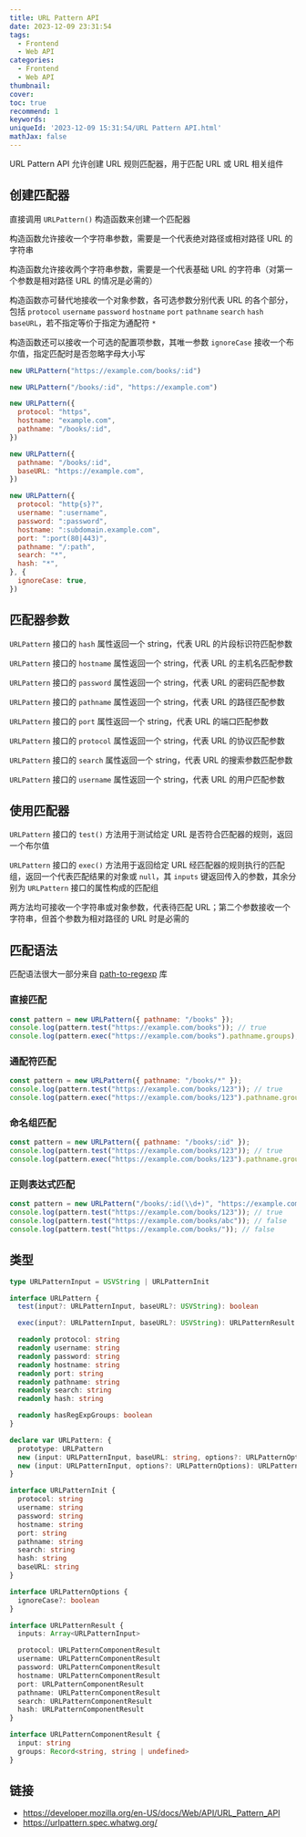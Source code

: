 ```yaml
---
title: URL Pattern API
date: 2023-12-09 23:31:54
tags:
  - Frontend
  - Web API
categories:
  - Frontend
  - Web API
thumbnail:
cover:
toc: true
recommend: 1
keywords:
uniqueId: '2023-12-09 15:31:54/URL Pattern API.html'
mathJax: false
---
```


URL Pattern API 允许创建 URL 规则匹配器，用于匹配 URL 或 URL 相关组件

## 创建匹配器

直接调用 `URLPattern()` 构造函数来创建一个匹配器

构造函数允许接收一个字符串参数，需要是一个代表绝对路径或相对路径 URL 的字符串

构造函数允许接收两个字符串参数，需要是一个代表基础 URL 的字符串（对第一个参数是相对路径 URL 的情况是必需的）

构造函数亦可替代地接收一个对象参数，各可选参数分别代表 URL 的各个部分，包括 `protocol` `username` `password` `hostname` `port` `pathname` `search` `hash` `baseURL`，若不指定等价于指定为通配符 `*`

构造函数还可以接收一个可选的配置项参数，其唯一参数 `ignoreCase` 接收一个布尔值，指定匹配时是否忽略字母大小写

```js
new URLPattern("https://example.com/books/:id")

new URLPattern("/books/:id", "https://example.com")

new URLPattern({
  protocol: "https",
  hostname: "example.com",
  pathname: "/books/:id",
})

new URLPattern({
  pathname: "/books/:id",
  baseURL: "https://example.com",
})

new URLPattern({
  protocol: "http{s}?",
  username: ":username",
  password: ":password",
  hostname: ":subdomain.example.com",
  port: ":port(80|443)",
  pathname: "/:path",
  search: "*",
  hash: "*",
}, {
  ignoreCase: true,
})
```

## 匹配器参数

`URLPattern` 接口的 `hash` 属性返回一个 string，代表 URL 的片段标识符匹配参数

`URLPattern` 接口的 `hostname` 属性返回一个 string，代表 URL 的主机名匹配参数

`URLPattern` 接口的 `password` 属性返回一个 string，代表 URL 的密码匹配参数

`URLPattern` 接口的 `pathname` 属性返回一个 string，代表 URL 的路径匹配参数

`URLPattern` 接口的 `port` 属性返回一个 string，代表 URL 的端口匹配参数

`URLPattern` 接口的 `protocol` 属性返回一个 string，代表 URL 的协议匹配参数

`URLPattern` 接口的 `search` 属性返回一个 string，代表 URL 的搜索参数匹配参数

`URLPattern` 接口的 `username` 属性返回一个 string，代表 URL 的用户匹配参数

## 使用匹配器

`URLPattern` 接口的 `test()` 方法用于测试给定 URL 是否符合匹配器的规则，返回一个布尔值

`URLPattern` 接口的 `exec()` 方法用于返回给定 URL 经匹配器的规则执行的匹配组，返回一个代表匹配结果的对象或 `null`，其 `inputs` 键返回传入的参数，其余分别为 `URLPattern` 接口的属性构成的匹配组

两方法均可接收一个字符串或对象参数，代表待匹配 URL；第二个参数接收一个字符串，但首个参数为相对路径的 URL 时是必需的

## 匹配语法

匹配语法很大一部分来自 [path-to-regexp](https://github.com/pillarjs/path-to-regexp) 库

### 直接匹配

```js
const pattern = new URLPattern({ pathname: "/books" });
console.log(pattern.test("https://example.com/books")); // true
console.log(pattern.exec("https://example.com/books").pathname.groups); // {}
```

### 通配符匹配

```js
const pattern = new URLPattern({ pathname: "/books/*" });
console.log(pattern.test("https://example.com/books/123")); // true
console.log(pattern.exec("https://example.com/books/123").pathname.groups); // { 0: '123' }
```

### 命名组匹配

```js
const pattern = new URLPattern({ pathname: "/books/:id" });
console.log(pattern.test("https://example.com/books/123")); // true
console.log(pattern.exec("https://example.com/books/123").pathname.groups); // { id: '123' }
```

### 正则表达式匹配

```js
const pattern = new URLPattern("/books/:id(\\d+)", "https://example.com");
console.log(pattern.test("https://example.com/books/123")); // true
console.log(pattern.test("https://example.com/books/abc")); // false
console.log(pattern.test("https://example.com/books/")); // false
```

## 类型

```ts
type URLPatternInput = USVString | URLPatternInit

interface URLPattern {
  test(input?: URLPatternInput, baseURL?: USVString): boolean

  exec(input?: URLPatternInput, baseURL?: USVString): URLPatternResult | null

  readonly protocol: string
  readonly username: string
  readonly password: string
  readonly hostname: string
  readonly port: string
  readonly pathname: string
  readonly search: string
  readonly hash: string

  readonly hasRegExpGroups: boolean
}

declare var URLPattern: {
  prototype: URLPattern
  new (input: URLPatternInput, baseURL: string, options?: URLPatternOptions): URLPattern
  new (input: URLPatternInput, options?: URLPatternOptions): URLPattern
}

interface URLPatternInit {
  protocol: string
  username: string
  password: string
  hostname: string
  port: string
  pathname: string
  search: string
  hash: string
  baseURL: string
}

interface URLPatternOptions {
  ignoreCase?: boolean
}

interface URLPatternResult {
  inputs: Array<URLPatternInput>

  protocol: URLPatternComponentResult
  username: URLPatternComponentResult
  password: URLPatternComponentResult
  hostname: URLPatternComponentResult
  port: URLPatternComponentResult
  pathname: URLPatternComponentResult
  search: URLPatternComponentResult
  hash: URLPatternComponentResult
}

interface URLPatternComponentResult {
  input: string
  groups: Record<string, string | undefined> 
}
```

## 链接

* <https://developer.mozilla.org/en-US/docs/Web/API/URL_Pattern_API>
* <https://urlpattern.spec.whatwg.org/>
